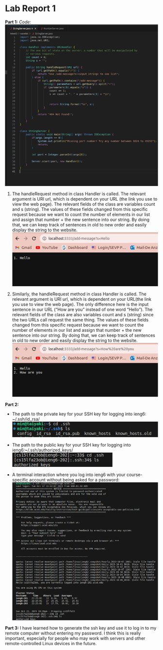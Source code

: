 # **Lab Report 1**

**Part 1:**
*Code:*
![Image](code.png)


1. The handleRequest method in class Handler is called. The relevant argument is URI url, which is dependent on your URL (the link you use to view the web page). The relevant fields of the class are variables count and s (string). The values of these fields changed from this specific request because we want to count the number of elements in our list and assign that number + the new sentence into our string. By doing that, we can keep track of sentences in old to new order and easily display the string to the website.
![Image](1_sentence.png)

2. Similarly, the handleRequest method in class Handler is called. The relevant argument is URI url, which is dependent on your URL(the link you use to view the web page). The only difference here is the input sentence in our URL (“How are you” instead of one word “Hello”). The relevant fields of the class are also variables count and s (string) since the two URLs call request the same thing. The values of these fields changed from this specific request because we want to count the number of elements in our list and assign that number + the new sentence into our string. By doing that, we can keep track of sentences in old to new order and easily display the string to the website.  
![Image](2_sentence.png)


**Part 2:**
- The path to the private key for your SSH key for logging into ieng6: ~/.ssh/id_rsa/
![Image](private_key.png)

- The path to the public key for your SSH key for logging into ieng6:~/.ssh/authorized_keys/
![Image](public_key.png)

- A terminal interaction where you log into ieng6 with your course-specific account without being asked for a password:
![Image](login.png)


**Part 3:**
I have learned how to generate the ssh key and use it to log in to my remote computer without entering my password. I think this is really important, especially for people who may work with servers and other remote-controlled Linux devices in the future. 
